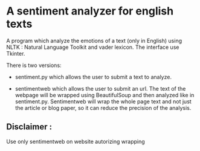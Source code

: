 # A sentiment analyzer for english texts

A program which analyze the emotions of a text (only in English) using NLTK : Natural Language Toolkit and vader lexicon.
The interface use Tkinter.

There is two versions:

- sentiment.py which allows the user to submit a text to analyze.

- sentimentweb which allows the user to submit an url. The text of the webpage will be wrapped using BeautifulSoup and then analyzed like in sentiment.py. Sentimentweb will wrap the whole page text and not just the article or blog paper, so it can reduce the precision of the analysis.

## Disclaimer : 

Use only sentimentweb on website autorizing wrapping



